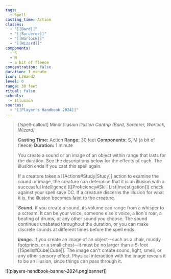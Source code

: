 ```yaml
---
tags:
  - Spell
casting_time: Action
classes:
  - "[[Bard]]"
  - "[[Sorcerer]]"
  - "[[Warlock]]"
  - "[[Wizard]]"
components:
  - S
  - M
  - a bit of fleece
concentration: false
duration: 1 minute
icon: LiWand2
level: 0
range: 30 feet
ritual: false
schools:
  - Illusion
sources: 
  - "[[Player's Handbook 2024]]"
---
```

>[!spell-callout] Minor Illusion
>_Illusion Cantrip (Bard, Sorcerer, Warlock, Wizard)_
>
>**Casting Time:** Action
>**Range:** 30 feet
>**Components:** S, M (a bit of fleece)
>**Duration:** 1 minute
>
>You create a sound or an image of an object within range that lasts for the duration. See the descriptions below for the effects of each. The illusion ends if you cast this spell again.
>
>If a creature takes a [[Actions#Study\|Study]] action to examine the sound or image, the creature can determine that it is an illusion with a successful Intelligence ([[Proficiency#Skill List\|Investigation]]) check against your spell save DC. If a creature discerns the illusion for what it is, the illusion becomes faint to the creature.
>
>**_Sound._** If you create a sound, its volume can range from a whisper to a scream. It can be your voice, someone else's voice, a lion's roar, a beating of drums, or any other sound you choose. The sound continues unabated throughout the duration, or you can make discrete sounds at different times before the spell ends.
>
>**_Image._** If you create an image of an object—such as a chair, muddy footprints, or a small chest—it must be no larger than a 5-foot [[Spells#Cube\|Cube]]. The image can't create sound, light, smell, or any other sensory effect. Physical interaction with the image reveals it to be an illusion, since things can pass through it.


![[players-handbook-banner-2024.png|banner]]
